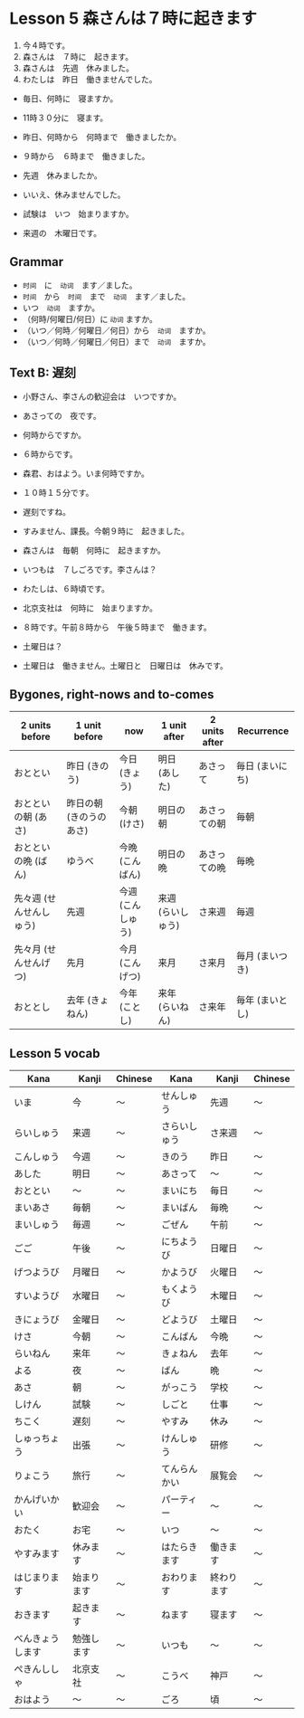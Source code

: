 Lesson 5 森さんは７時に起きます
==============================

1. 今４時です。
2. 森さんは　７時に　起きます。
3. 森さんは　先週　休みました。
4. わたしは　昨日　働きませんでした。

* 毎日、何時に　寝ますか。 
* 11時３０分に　寝ます。　

* 昨日、何時から　何時まで　働きましたか。
* ９時から　６時まで　働きました。

* 先週　休みましたか。
* いいえ、休みませんでした。

* 試験は　いつ　始まりますか。
* 来週の　木曜日です。

Grammar
-------

* `时间`　に　`动词`　ます／ました。
* `时间`　から　`时间`　まで　`动词`　ます／ました。
* いつ　`动词`　ますか。
* （何時/何曜日/何日）に `动词` ますか。
* （いつ／何時／何曜日／何日）から　`动词`　ますか。
* （いつ／何時／何曜日／何日）まで　`动词`　ますか。


Text B: 遅刻
------------
- 小野さん、李さんの歓迎会は　いつですか。
- あさっての　夜です。
- 何時からですか。
- ６時からです。

- 森君、おはよう。いま何時ですか。
- １０時１５分です。
- 遅刻ですね。
- すみません、課長。今朝９時に　起きました。

- 森さんは　毎朝　何時に　起きますか。
- いつもは　７しごろです。李さんは？
- わたしは、６時頃です。
- 北京支社は　何時に　始まりますか。
- ８時です。午前８時から　午後５時まで　働きます。
- 土曜日は？
- 土曜日は　働きません。土曜日と　日曜日は　休みです。

Bygones, right-nows and to-comes
--------------------------------

  2 units before |1 unit before |  now   | 1 unit after | 2 units after | Recurrence
---------|---------|---------|------------|-----------|----------
おととい|昨日 (きのう)|今日 (きょう)|明日 (あした)|あさって|毎日 (まいにち)
おとといの朝 (あさ)|昨日の朝 (きのうのあさ)|今朝 (けさ)|明日の朝|あさっての朝|毎朝
おとといの晩 (ばん)|ゆうべ|今晩 (こんばん)|明日の晩|あさっての晩|毎晩
先々週 (せんせんしゅう)|先週|今週 (こんしゅう)|来週 (らいしゅう)|さ来週|毎週
先々月 (せんせんげつ)|先月|今月 (こんげつ)|来月|さ来月|毎月 (まいつき)
おととし|去年 (きょねん)|今年 (ことし)|来年 (らいねん)|さ来年|毎年 (まいとし)


Lesson 5 vocab
--------------

Kana|Kanji|Chinese         |Kana|Kanji|Chinese
-------|----|--------                |-----|-------|------------
いま|今|〜                      |せんしゅう|先週|〜
らいしゅう|来週|〜|さらいしゅう|さ来週|〜
こんしゅう|今週|〜|きのう|昨日|〜
あした|明日|〜|あさって|〜|〜
おととい|〜|〜|まいにち|毎日|〜
まいあさ|毎朝|〜|まいばん|毎晩|〜
まいしゅう|毎週|〜|ごぜん|午前|〜
ごご|午後|〜|にちようび|日曜日|〜
げつようび|月曜日|〜|かようび|火曜日|〜
すいようび|水曜日|〜|もくようび|木曜日|〜
きにょうび|金曜日|〜|どようび|土曜日|〜
けさ|今朝|〜|こんばん|今晩|〜
らいねん|来年|〜|きょねん|去年|〜
よる|夜|〜|ばん|晩|〜
あさ|朝|〜|がっこう|学校|〜
しけん|試験|〜|しごと|仕事|〜
ちこく|遅刻|〜|やすみ|休み|〜
しゅっちょう|出張|〜|けんしゅう|研修|〜
りょこう|旅行|〜|てんらんかい|展覧会|〜
かんげいかい|歓迎会|〜|パーティー|〜|〜
おたく|お宅|〜|いつ|〜|〜
やすみます|休みます|〜|はたらきます|働きます|〜
はじまります|始まります|〜|おわります|終わります|〜
おきます|起きます|〜|ねます|寝ます|〜
べんきょうします|勉強します|〜|いつも|〜|〜
ぺきんししゃ|北京支社|〜|こうべ|神戸|〜
おはよう|〜|〜|ごろ|頃|〜
